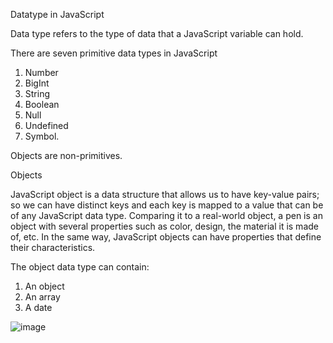 Datatype in JavaScript

Data type refers to the type of data that a JavaScript variable can hold. 

There are seven primitive data types in JavaScript 
1. Number
2. BigInt
3. String
4. Boolean
5. Null
6. Undefined 
7. Symbol. 

Objects are non-primitives.

Objects

JavaScript object is a data structure that allows us to have key-value pairs; so we can have distinct keys and each key is mapped to a value that can be of any JavaScript data type. Comparing it to a real-world object, a pen is an object with several properties such as color, design, the material it is made of, etc. In the same way, JavaScript objects can have properties that define their characteristics.

The object data type can contain:

1. An object
2. An array
3. A date


![image](https://user-images.githubusercontent.com/85476487/215725843-7dd077df-1f7f-41c8-a556-886bf87f4258.png)

